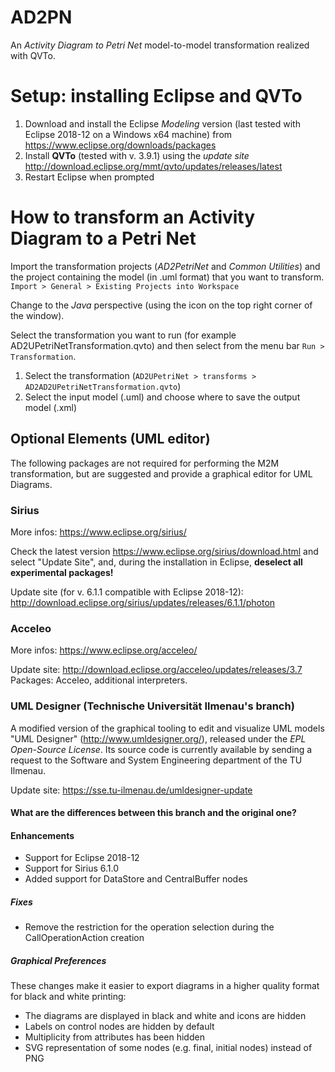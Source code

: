 # AD2PN
An *Activity Diagram to Petri Net* model-to-model transformation realized with QVTo.

# Setup: installing Eclipse and QVTo
1. Download and install the Eclipse *Modeling* version (last tested with Eclipse 2018-12 on a Windows x64 machine) from https://www.eclipse.org/downloads/packages
2. Install **QVTo** (tested with v. 3.9.1) using the *update site*  http://download.eclipse.org/mmt/qvto/updates/releases/latest
3. Restart Eclipse when prompted


# How to transform an Activity Diagram to a Petri Net
Import the transformation projects (*AD2PetriNet* and *Common Utilities*) and the project containing the model (in .uml format) that you want to transform.
`Import > General > Existing Projects into Workspace`

Change to the *Java* perspective (using the icon on the top right corner of the window).

Select the transformation you want to run (for example AD2UPetriNetTransformation.qvto) and then select from the menu bar `Run > Transformation`.
1. Select the transformation (`AD2UPetriNet > transforms > AD2AD2UPetriNetTransformation.qvto`)
2. Select the input model (.uml) and choose where to save the output model (.xml)


## Optional Elements (UML editor)
The following packages are not required for performing the M2M transformation, but are suggested and provide a graphical editor for UML Diagrams.

### Sirius
More infos: https://www.eclipse.org/sirius/

Check the latest version https://www.eclipse.org/sirius/download.html and select "Update Site", and, during the installation in Eclipse, **deselect all experimental packages!**

Update site (for v. 6.1.1 compatible with Eclipse 2018-12): http://download.eclipse.org/sirius/updates/releases/6.1.1/photon

### Acceleo
More infos: https://www.eclipse.org/acceleo/

Update site: http://download.eclipse.org/acceleo/updates/releases/3.7
Packages: Acceleo, additional interpreters.

### UML Designer (Technische Universität Ilmenau's branch)
A modified version of the graphical tooling to edit and visualize UML models "UML Designer" (http://www.umldesigner.org/), released under the *EPL Open-Source License*. Its source code is currently available by sending a request to the Software and System Engineering department of the TU Ilmenau.

Update site: https://sse.tu-ilmenau.de/umldesigner-update
#### What are the differences between this branch and the original one?
#### Enhancements
- Support for Eclipse 2018-12
- Support for Sirius 6.1.0
- Added support for DataStore and CentralBuffer nodes

##### Fixes
- Remove the restriction for the operation selection during the CallOperationAction creation

##### Graphical Preferences
These changes make it easier to export diagrams in a higher quality format for black and white printing:
- The diagrams are displayed in black and white and icons are hidden
- Labels on control nodes are hidden by default
- Multiplicity from attributes has been hidden
- SVG representation of some nodes (e.g. final, initial nodes) instead of PNG
